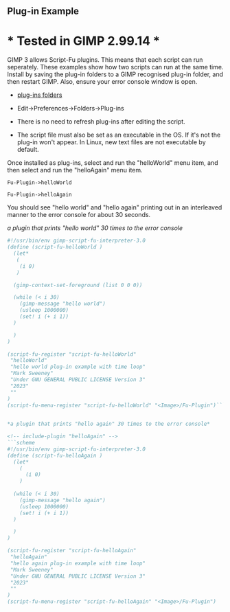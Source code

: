 ## Plug-in Example

# * Tested in GIMP 2.99.14 *

GIMP 3 allows Script-Fu plugins. This means that each script can run seperately. These examples show how two scripts can run at the
same time. Install by saving the plug-in folders to a GIMP recognised plug-in 
folder, and then restart GIMP. Also, ensure your error console window is open.
  
* [plug-ins folders](https://github.com/script-fu/script-fu.github.io/blob/main/plug-ins)  
  
* Edit->Preferences->Folders->Plug-ins  
  
* There is no need to refresh plug-ins after editing the script.  
  
* The script file must also be set as an executable in the OS. If it's not the  
  plug-in won't appear. In Linux, new text files are not executable by default.  
  

Once installed as plug-ins, select and run the "helloWorld" menu item, and then
select and run the "helloAgain" menu item.

```
Fu-Plugin->helloWorld

Fu-Plugin->helloAgain
```

You should see "hello world" and "hello again" printing out in an interleaved
manner to the error console for about 30 seconds.


*a plugin that prints "hello world" 30 times to the error console* 

<!-- include-plugin "helloWorld" -->
```scheme
#!/usr/bin/env gimp-script-fu-interpreter-3.0
(define (script-fu-helloWorld ) 
  (let*
   (
    (i 0)
   )

  (gimp-context-set-foreground (list 0 0 0))

  (while (< i 30)
    (gimp-message "hello world")
    (usleep 1000000)
    (set! i (+ i 1))
  )

  )
)

(script-fu-register "script-fu-helloWorld"
 "helloWorld" 
 "hello world plug-in example with time loop" 
 "Mark Sweeney"
 "Under GNU GENERAL PUBLIC LICENSE Version 3"
 "2023"
 ""
)
(script-fu-menu-register "script-fu-helloWorld" "<Image>/Fu-Plugin")```
  

*a plugin that prints "hello again" 30 times to the error console*

<!-- include-plugin "helloAgain" -->
```scheme
#!/usr/bin/env gimp-script-fu-interpreter-3.0
(define (script-fu-helloAgain ) 
  (let*
    (
      (i 0)
    )
  
  (while (< i 30)
    (gimp-message "hello again")
    (usleep 1000000)
    (set! i (+ i 1))
  )

  )
)

(script-fu-register "script-fu-helloAgain"
 "helloAgain" 
 "hello again plug-in example with time loop" 
 "Mark Sweeney"
 "Under GNU GENERAL PUBLIC LICENSE Version 3"
 "2023"
 ""
)
(script-fu-menu-register "script-fu-helloAgain" "<Image>/Fu-Plugin")
```
